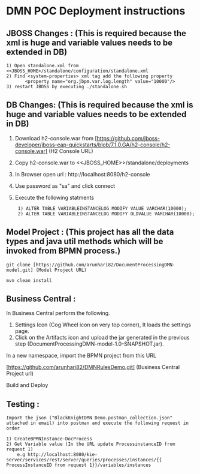

# DMN POC Deployment instructions

 
 
## JBOSS Changes :  (This is required because the xml is huge and variable values needs to be extended in DB)
```
1) Open standalone.xml from <<JBOSS_HOME>/standalone/configuration/standalone.xml
2) Find <system-properties> xml tag add the following property
       <property name="org.jbpm.var.log.length" value="10000"/>
3) restart JBOSS by executing ./standalone.sh 
``` 
 
## DB Changes: (This is required because the xml is huge and variable values needs to be extended in DB)

1) Download h2-console.war from  [https://github.com/jboss-developer/jboss-eap-quickstarts/blob/7.1.0.GA/h2-console/h2-console.war] (H2 Console URL)
2) Copy h2-console.war to <<JBOSS_HOME>>/standalone/deployments
3) In Browser open url : http://localhost:8080/h2-console
4) Use password as "sa" and click connect
5) Execute the following statments
       
        1) ALTER TABLE VARIABLEINSTANCELOG MODIFY VALUE VARCHAR(10000);
        2) ALTER TABLE VARIABLEINSTANCELOG MODIFY OLDVALUE VARCHAR(10000);

 
## Model Project : (This project has all the data types and java util methods which will be invoked from BPMN process.)
``` 
git clone [https://github.com/arunhari82/DocumentProcessingDMN-model.git] (Model Project URL)
 
mvn clean install
``` 
 
## Business Central :

In Business Central  perform the following.
 
1) Settings Icon (Cog Wheel icon on very top corner), It loads the settings page.
2) Click on the Artifacts icon and upload the jar generated in the previous step (DocumentProcessingDMN-model-1.0-SNAPSHOT.jar).
 
In a new namespace, import the BPMN project from this URL
 
[https://github.com/arunhari82/DMNRulesDemo.git] (Business Central Project url)
 
Build and Deploy
 
 
 
 
## Testing :
``` 
Import the json ("BlackKnightDMN Demo.postman_collection.json" attached in email) into postman and execute the following request in order
 
1) CreateBPMNInstance-DocProcess
2) Get Variable value (In the URL update ProcessinstanceID from request 1)
    e.g http://localhost:8080/kie-server/services/rest/server/queries/processes/instances/{{ ProcessInstanceID from request 1}}/variables/instances
``` 
 

